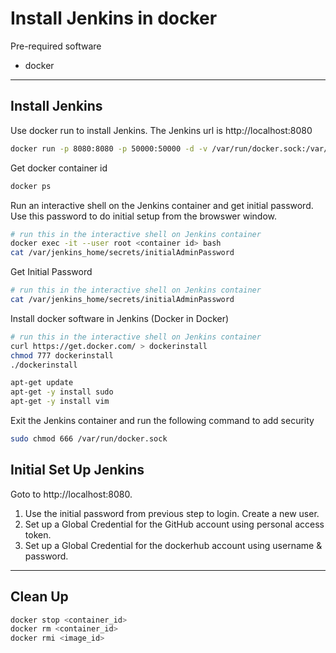 # Install Jenkins in docker #

Pre-required software

- docker
----
## Install Jenkins ##

Use docker run to install Jenkins. The Jenkins url is http://localhost:8080
```sh
docker run -p 8080:8080 -p 50000:50000 -d -v /var/run/docker.sock:/var/run/docker.sock -v jenkins_home:/var/jenkins_home jenkins/jenkins:lts
```

Get docker container id
```sh
docker ps
```

Run an interactive shell on the Jenkins container and get initial password. Use this password to do initial setup from the browswer window.
```sh
# run this in the interactive shell on Jenkins container
docker exec -it --user root <container id> bash
cat /var/jenkins_home/secrets/initialAdminPassword
```

Get Initial Password
```sh
# run this in the interactive shell on Jenkins container
cat /var/jenkins_home/secrets/initialAdminPassword
```

Install docker software in Jenkins (Docker in Docker)
```sh
# run this in the interactive shell on Jenkins container
curl https://get.docker.com/ > dockerinstall
chmod 777 dockerinstall
./dockerinstall
```

```sh
apt-get update
apt-get -y install sudo
apt-get -y install vim

```

Exit the Jenkins container and run the following command to add security
```sh
sudo chmod 666 /var/run/docker.sock
```

## Initial Set Up Jenkins

Goto to http://localhost:8080. 
1. Use the initial password from previous step to login. Create a new user.
2. Set up a Global Credential for the GitHub account using personal access token.
3. Set up a Global Credential for the dockerhub account using username & password.

----
## Clean Up ##
```sh
docker stop <container_id>
docker rm <container_id>
docker rmi <image_id>
```